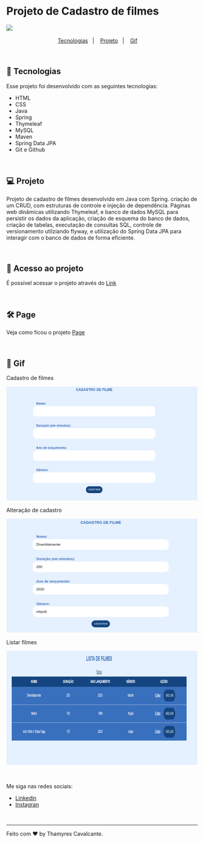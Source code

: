 # Projeto de Cadastro de filmes

![](img/Capa.png)


<p align="center">
  <a href="#-tecnologias">Tecnologias</a>&nbsp;&nbsp;&nbsp;|&nbsp;&nbsp;&nbsp;  
  <a href="#-projeto">Projeto</a>&nbsp;&nbsp;&nbsp;|&nbsp;&nbsp;&nbsp;  
  <a href="#-gif">Gif</a>&nbsp;&nbsp;&nbsp;&nbsp;&nbsp;&nbsp;
</p>

<br>


## 🚀 Tecnologias

Esse projeto foi desenvolvido com as seguintes tecnologias:

- HTML
- CSS
- Java
- Spring
- Thymeleaf 
- MySQL
- Maven
- Spring Data JPA
- Git e Github

<br>

## 💻 Projeto

Projeto de cadastro de filmes desenvolvido em Java com Spring. criação de um CRUD, com estruturas de controle e injeção de dependência. Páginas web dinâmicas utilizando Thymeleaf, e banco de dados MySQL para persistir os dados da aplicação, criação de esquema do banco de dados, criação de tabelas, executação de consultas SQL, controle de versionamento utilziando flyway, e utilização do Spring Data JPA para interagir com o banco de dados de forma eficiente. 



<br>

## 📁 Acesso ao projeto

É possível acessar o projeto através do [Link](https://github.com/Thamyresmya/Cadastro-de-filmes)

<br>

## 🛠️ Page

Veja como ficou o projeto [Page](https://thamyresmya.github.io/Cadastro-de-filmes/)

<br>

## 📸 Gif
Cadastro de filmes

<img width="100%" height="300" src="./geral/img/Cadastrar_Filmes.png"></img>

Alteração de cadastro

<img width="100%" height="300" src="./geral/img/Alterar_Filmes.png"></img>

Listar filmes

<img width="100%" height="300" src="./geral/img/Lista_filmes.png"></img>

<br>

Me siga nas redes sociais:
- [Linkedin](https://www.linkedin.com/in/thamyrescavalcante/)
- [Instagran](https://www.instagram.com/thamyres__cavalcante/)

<br>

---

Feito com ♥ by Thamyres Cavalcante.



